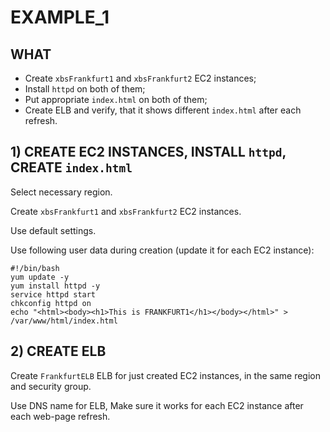 # EXAMPLE_1

## WHAT

  - Create `xbsFrankfurt1` and `xbsFrankfurt2` EC2 instances;
  - Install `httpd` on both of them;
  - Put appropriate `index.html` on both of them;
  - Create ELB and verify, that it shows different `index.html` after each refresh.
  
## 1) CREATE EC2 INSTANCES, INSTALL `httpd`, CREATE `index.html`

Select necessary region.

Create `xbsFrankfurt1` and `xbsFrankfurt2` EC2 instances.
 
Use default settings.

Use following user data during creation (update it for each EC2 instance):
```
#!/bin/bash
yum update -y
yum install httpd -y
service httpd start
chkconfig httpd on
echo "<html><body><h1>This is FRANKFURT1</h1></body></html>" > /var/www/html/index.html
```

## 2) CREATE ELB

Create `FrankfurtELB` ELB for just created EC2 instances, in the same region and security group.

Use DNS name for ELB, Make sure it works for each EC2 instance after each web-page refresh.




























